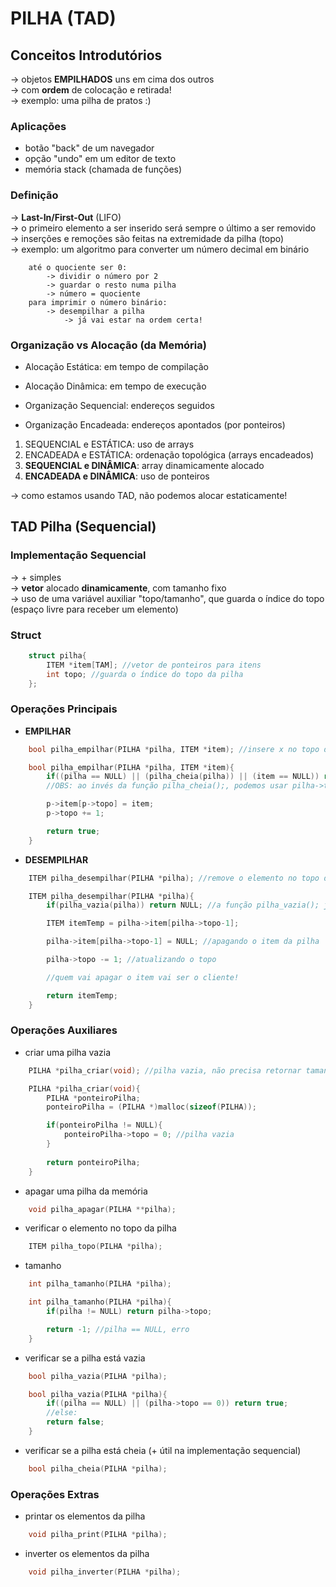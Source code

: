 # PILHA (TAD)
## Conceitos Introdutórios
-> objetos **EMPILHADOS** uns em cima dos outros <br />
-> com **ordem** de colocação e retirada! <br />
-> exemplo: uma pilha de pratos :) <br />

### Aplicações
- botão "back" de um navegador
- opção "undo" em um editor de texto
- memória stack (chamada de funções)

### Definição
-> **Last-In/First-Out** (LIFO) <br />
-> o primeiro elemento a ser inserido será sempre o último a ser removido <br />
-> inserções e remoções são feitas na extremidade da pilha (topo) <br />
-> exemplo: um algoritmo para converter um número decimal em binário <br />
```
    até o quociente ser 0:
        -> dividir o número por 2
        -> guardar o resto numa pilha
        -> número = quociente
    para imprimir o número binário:
        -> desempilhar a pilha
            -> já vai estar na ordem certa!
```

### Organização vs Alocação (da Memória)
- Alocação Estática: em tempo de compilação
- Alocação Dinâmica: em tempo de execução

- Organização Sequencial: endereços seguidos
- Organização Encadeada: endereços apontados (por ponteiros)

1. SEQUENCIAL e ESTÁTICA: uso de arrays
2. ENCADEADA e ESTÁTICA: ordenação topológica (arrays encadeados)
3. **SEQUENCIAL e DINÂMICA**: array dinamicamente alocado
4. **ENCADEADA e DINÂMICA**: uso de ponteiros <br />

-> como estamos usando TAD, não podemos alocar estaticamente!

## TAD Pilha (Sequencial)

### Implementação Sequencial
-> + simples <br />
-> **vetor** alocado **dinamicamente**, com tamanho fixo <br />
-> uso de uma variável auxiliar "topo/tamanho", que guarda o índice do topo (espaço livre para receber um elemento) <br />

### Struct
```c
    struct pilha{
        ITEM *item[TAM]; //vetor de ponteiros para itens
        int topo; //guarda o índice do topo da pilha
    };
```

### Operações Principais
- **EMPILHAR**
```c
    bool pilha_empilhar(PILHA *pilha, ITEM *item); //insere x no topo de P

    bool pilha_empilhar(PILHA *pilha, ITEM *item){
        if((pilha == NULL) || (pilha_cheia(pilha)) || (item == NULL)) return false;
        //OBS: ao invés da função pilha_cheia();, podemos usar pilha->topo == TAM

        p->item[p->topo] = item;
        p->topo += 1;

        return true;
    }
```

- **DESEMPILHAR**
```c
    ITEM pilha_desempilhar(PILHA *pilha); //remove o elemento no topo de P e o retorna

    ITEM pilha_desempilhar(PILHA *pilha){
        if(pilha_vazia(pilha)) return NULL; //a função pilha_vazia(); já checa se pilha não é NULL

        ITEM itemTemp = pilha->item[pilha->topo-1];

        pilha->item[pilha->topo-1] = NULL; //apagando o item da pilha

        pilha->topo -= 1; //atualizando o topo

        //quem vai apagar o item vai ser o cliente!

        return itemTemp;
    }
```

### Operações Auxiliares
- criar uma pilha vazia
```c
    PILHA *pilha_criar(void); //pilha vazia, não precisa retornar tamanho

    PILHA *pilha_criar(void){
        PILHA *ponteiroPilha;
        ponteiroPilha = (PILHA *)malloc(sizeof(PILHA));

        if(ponteiroPilha != NULL){
            ponteiroPilha->topo = 0; //pilha vazia
        }
        
        return ponteiroPilha;
    }
```

- apagar uma pilha da memória
```c
    void pilha_apagar(PILHA **pilha);
```

- verificar o elemento no topo da pilha
```c
    ITEM pilha_topo(PILHA *pilha);
```

- tamanho
```c
    int pilha_tamanho(PILHA *pilha);

    int pilha_tamanho(PILHA *pilha){
        if(pilha != NULL) return pilha->topo;

        return -1; //pilha == NULL, erro
    }
```

- verificar se a pilha está vazia
```c
    bool pilha_vazia(PILHA *pilha);

    bool pilha_vazia(PILHA *pilha){
        if((pilha == NULL) || (pilha->topo == 0)) return true;
        //else:
        return false;
    }
```

- verificar se a pilha está cheia (+ útil na implementação sequencial)
```c
    bool pilha_cheia(PILHA *pilha);
```

### Operações Extras
- printar os elementos da pilha
```c
    void pilha_print(PILHA *pilha);
```

- inverter os elementos da pilha
```c
    void pilha_inverter(PILHA *pilha);
```